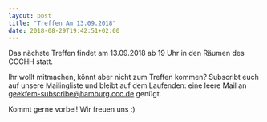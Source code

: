 ```yaml
---
layout: post
title: "Treffen Am 13.09.2018"
date: 2018-08-29T19:42:51+02:00
---
```


Das nächste Treffen findet am 13.09.2018 ab 19 Uhr in den Räumen des
CCCHH statt.

Ihr wollt mitmachen, könnt aber nicht zum Treffen kommen? Subscribt
euch auf unsere Mailingliste und bleibt auf dem Laufenden: eine leere
Mail an geekfem-subscribe@hamburg.ccc.de genügt.

Kommt gerne vorbei! Wir freuen uns :)
